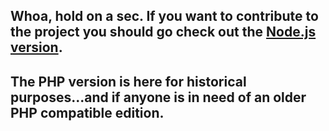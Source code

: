 ## Whoa, hold on a sec. If you want to contribute to the project you should go check out the [Node.js version](https://github.com/RandomAPI/Randomuser.me-Node).

## The PHP version is here for historical purposes...and if anyone is in need of an older PHP compatible edition.
